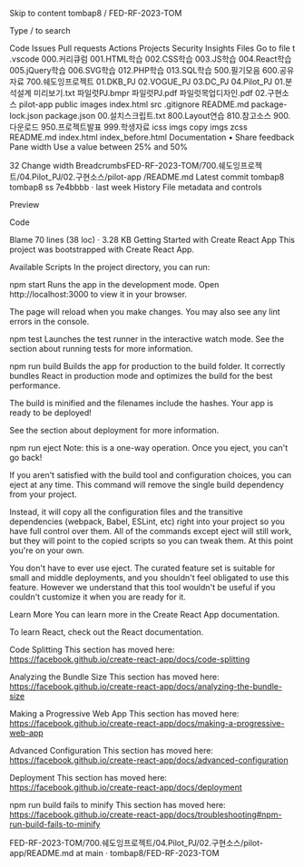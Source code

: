 Skip to content
tombap8
/
FED-RF-2023-TOM

Type / to search

Code
Issues
Pull requests
Actions
Projects
Security
Insights
Files
Go to file
t
.vscode
000.커리큐럼
001.HTML학습
002.CSS학습
003.JS학습
004.React학습
005.jQuery학습
006.SVG학습
012.PHP학습
013.SQL학습
500.필기모음
600.공유자료
700.쉐도잉프로젝트
01.DKB_PJ
02.VOGUE_PJ
03.DC_PJ
04.Pilot_PJ
01.분석설계
미리보기.txt
파일럿PJ.bmpr
파일럿PJ.pdf
파일럿목업디자인.pdf
02.구현소스
pilot-app
public
images
index.html
src
.gitignore
README.md
package-lock.json
package.json
00.설치스크립트.txt
800.Layout연습
810.참고소스
900.다운로드
950.프로젝트발표
999.학생자료
icss
imgs copy
imgs
zcss
README.md
index.html
index_before.html
Documentation • Share feedback
Pane width
Use a value between 25% and 50%

32
Change width
BreadcrumbsFED-RF-2023-TOM/700.쉐도잉프로젝트/04.Pilot_PJ/02.구현소스/pilot-app
/README.md
Latest commit
tombap8
tombap8
ss
7e4bbbb
 · 
last week
History
File metadata and controls

Preview

Code

Blame
70 lines (38 loc) · 3.28 KB
Getting Started with Create React App
This project was bootstrapped with Create React App.

Available Scripts
In the project directory, you can run:

npm start
Runs the app in the development mode.
Open http://localhost:3000 to view it in your browser.

The page will reload when you make changes.
You may also see any lint errors in the console.

npm test
Launches the test runner in the interactive watch mode.
See the section about running tests for more information.

npm run build
Builds the app for production to the build folder.
It correctly bundles React in production mode and optimizes the build for the best performance.

The build is minified and the filenames include the hashes.
Your app is ready to be deployed!

See the section about deployment for more information.

npm run eject
Note: this is a one-way operation. Once you eject, you can't go back!

If you aren't satisfied with the build tool and configuration choices, you can eject at any time. This command will remove the single build dependency from your project.

Instead, it will copy all the configuration files and the transitive dependencies (webpack, Babel, ESLint, etc) right into your project so you have full control over them. All of the commands except eject will still work, but they will point to the copied scripts so you can tweak them. At this point you're on your own.

You don't have to ever use eject. The curated feature set is suitable for small and middle deployments, and you shouldn't feel obligated to use this feature. However we understand that this tool wouldn't be useful if you couldn't customize it when you are ready for it.

Learn More
You can learn more in the Create React App documentation.

To learn React, check out the React documentation.

Code Splitting
This section has moved here: https://facebook.github.io/create-react-app/docs/code-splitting

Analyzing the Bundle Size
This section has moved here: https://facebook.github.io/create-react-app/docs/analyzing-the-bundle-size

Making a Progressive Web App
This section has moved here: https://facebook.github.io/create-react-app/docs/making-a-progressive-web-app

Advanced Configuration
This section has moved here: https://facebook.github.io/create-react-app/docs/advanced-configuration

Deployment
This section has moved here: https://facebook.github.io/create-react-app/docs/deployment

npm run build fails to minify
This section has moved here: https://facebook.github.io/create-react-app/docs/troubleshooting#npm-run-build-fails-to-minify

FED-RF-2023-TOM/700.쉐도잉프로젝트/04.Pilot_PJ/02.구현소스/pilot-app/README.md at main · tombap8/FED-RF-2023-TOM
